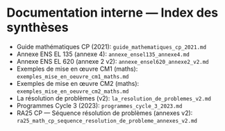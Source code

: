 # Documentation interne — Index des synthèses

- Guide mathématiques CP (2021): `guide_mathematiques_cp_2021.md`
- Annexe ENS EL 135 (annexe 4): `annexe_ensel135_annexe4.md`
- Annexe ENS EL 620 (annexe 2 v2): `annexe_ensel620_annexe2_v2.md`
- Exemples de mise en œuvre CM1 (maths): `exemples_mise_en_oeuvre_cm1_maths.md`
- Exemples de mise en œuvre CM2 (maths): `exemples_mise_en_oeuvre_cm2_maths.md`
- La résolution de problèmes (v2): `la_resolution_de_problemes_v2.md`
- Programmes Cycle 3 (2023): `programmes_cycle_3_2023.md`
- RA25 CP — Séquence résolution de problèmes (annexes v2): `ra25_math_cp_sequence_resolution_de_probleme_annexes_v2.md`
